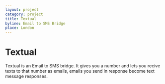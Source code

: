 ```yaml
---
layout: project
category: project
title: Textual
byline: Email to SMS Bridge
place: London
---
```

Textual
=======

Textual is an Email to SMS bridge.
It gives you a number and lets you recive texts to that number as emails, emails you send in response become text message responses.



